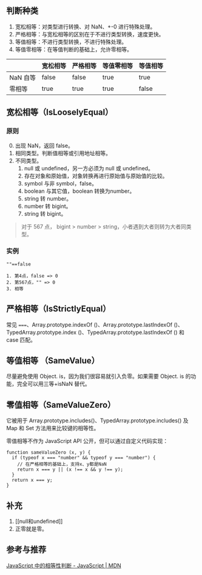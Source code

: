 ## 判断种类
1. 宽松相等：对类型进行转换、对 NaN、+-0 进行特殊处理。
2. 严格相等：与宽松相等的区别在于不进行类型转换，速度更快。
3. 等值相等：不进行类型转换，不进行特殊处理。
4. 等值零相等：在等值判断的基础上，允许零相等。

|          | 宽松相等 | 严格相等 | 等值零相等 | 等值相等 |
| -------- | -------- | -------- | ---------- | -------- |
| NaN 自等 | false    | false    | true       | true     |
| 零相等   | true     | true     | true       | false    |

## 宽松相等（IsLooselyEqual）
### 原则
0. 出现 NaN，返回 false。
1. 相同类型。判断值相等或引用地址相等。
2. 不同类型。
	1. null 或 undefined，另一方必须为 null 或 undefined。
	2. 存在对象和原始值，对象转换再进行原始值与原始值的比较。
	3. symbol 与非 symbol，false。
	4. boolean 与其它值，boolean 转换为number。
	5. string 转 number。
	6. number 转 bigint。
	7. string 转 bigint。
> 对于 567 点， bigint > number > string，小者遇到大者则转为大者同类型。

### 实例
```
""==false

1. 第4点，false => 0
2. 第567点，"" => 0
3. 相等
```
## 严格相等（IsStrictlyEqual）
常见 `===`、Array.prototype.indexOf ()、Array.prototype.lastIndexOf ()、TypedArray.prototype.index ()、TypedArray.prototype.lastIndexOf () 和 case 匹配。

## 等值相等 （SameValue）
尽量避免使用 Object. is，因为我们很容易就引入负零。如果需要 Object. is 的功能，完全可以用三等+isNaN 替代。

## 零值相等（SameValueZero）
它被用于 Array.prototype.includes()、TypedArray.prototype.includes() 及 Map 和 Set 方法用来比较键的相等性。

零值相等不作为 JavaScript API 公开，但可以通过自定义代码实现：
```
function sameValueZero (x, y) {
  if (typeof x === "number" && typeof y === "number") {
    // 在严格相等的基础上，支持x、y都是NaN
    return x === y || (x !== x && y !== y);
  }
  return x === y;
}
```
## 补充
1.  [[null和undefined]]
2. 正零就是零。

## 参考与推荐
[JavaScript 中的相等性判断 - JavaScript | MDN](https://developer.mozilla.org/zh-CN/docs/Web/JavaScript/Equality_comparisons_and_sameness?mode=light)